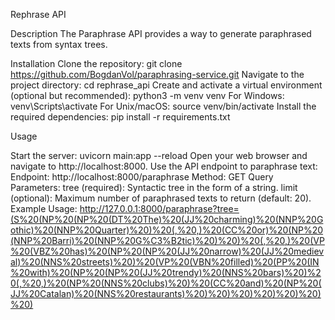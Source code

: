 Rephrase API

Description
The Paraphrase API provides a way to generate paraphrased texts from syntax trees.
 
Installation
Clone the repository: git clone https://github.com/BogdanVol/paraphrasing-service.git
Navigate to the project directory: cd rephrase_api
Create and activate a virtual environment (optional but recommended):
python3 -m venv venv
For Windows: venv\Scripts\activate
For Unix/macOS: source venv/bin/activate
Install the required dependencies: pip install -r requirements.txt

Usage

Start the server:
uvicorn main:app --reload
Open your web browser and navigate to http://localhost:8000.
Use the API endpoint to paraphrase text:
Endpoint: http://localhost:8000/paraphrase
Method: GET
Query Parameters:
tree (required): Syntactic tree in the form of a string.
limit (optional): Maximum number of paraphrased texts to return (default: 20).
Example Usage:
http://127.0.0.1:8000/paraphrase?tree=(S%20(NP%20(NP%20(DT%20The)%20(JJ%20charming)%20(NNP%20Gothic)%20(NNP%20Quarter)%20)%20(,%20,)%20(CC%20or)%20(NP%20(NNP%20Barri)%20(NNP%20G%C3%B2tic)%20)%20)%20(,%20,)%20(VP%20(VBZ%20has)%20(NP%20(NP%20(JJ%20narrow)%20(JJ%20medieval)%20(NNS%20streets)%20)%20(VP%20(VBN%20filled)%20(PP%20(IN%20with)%20(NP%20(NP%20(JJ%20trendy)%20(NNS%20bars)%20)%20(,%20,)%20(NP%20(NNS%20clubs)%20)%20(CC%20and)%20(NP%20(JJ%20Catalan)%20(NNS%20restaurants)%20)%20)%20)%20)%20)%20)%20)
